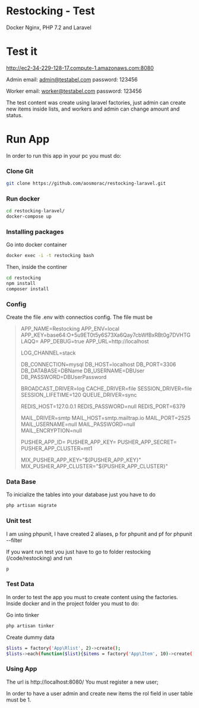 # Restocking - Test

Docker Nginx, PHP 7.2 and Laravel

# Test it
http://ec2-34-229-128-17.compute-1.amazonaws.com:8080

Admin
email: admin@testabel.com
password: 123456

Worker
email: worker@testabel.com
password: 123456

The test content was create using laravel factories, just admin can create new items inside lists, and workers and admin can change amount and status.

# Run App

In order to run this app in your pc you must do:

### Clone Git
```sh
git clone https://github.com/aosmorac/restocking-laravel.git
```

### Run docker
```sh
cd restocking-laravel/
docker-compose up
```

### Installing packages
Go into docker container
```sh
docker exec -i -t restocking bash
```
Then, inside the continer
```sh
cd restocking
npm install
composer install
```
### Config
Create the file .env with connectios config. The file must be

>APP_NAME=Restocking
>APP_ENV=local
>APP_KEY=base64:O+5u9ET0t5y6S73Xa6Qay7cbWfBxRBt0g7DVHTGLAQQ=
>APP_DEBUG=true
>APP_URL=http://localhost
>
>LOG_CHANNEL=stack
>
>DB_CONNECTION=mysql
>DB_HOST=localhost
>DB_PORT=3306
>DB_DATABASE=DBName
>DB_USERNAME=DBUser
>DB_PASSWORD=DBUserPassword
>
>BROADCAST_DRIVER=log
>CACHE_DRIVER=file
>SESSION_DRIVER=file
>SESSION_LIFETIME=120
>QUEUE_DRIVER=sync
>
>REDIS_HOST=127.0.0.1
>REDIS_PASSWORD=null
>REDIS_PORT=6379
>
>MAIL_DRIVER=smtp
>MAIL_HOST=smtp.mailtrap.io
>MAIL_PORT=2525
>MAIL_USERNAME=null
>MAIL_PASSWORD=null
>MAIL_ENCRYPTION=null
>
>PUSHER_APP_ID=
>PUSHER_APP_KEY=
>PUSHER_APP_SECRET=
>PUSHER_APP_CLUSTER=mt1
>
>MIX_PUSHER_APP_KEY="${PUSHER_APP_KEY}"
>MIX_PUSHER_APP_CLUSTER="${PUSHER_APP_CLUSTER}"

### Data Base

To inicialize the tables into your database just you have to do
```sh
php artisan migrate
```

### Unit test
I am using phpunit, I have created 2 aliases, p for phpunit and pf for phpunit --filter

If you want run test you just have to go to folder restocking (/code/restocking) and run
```sh
p
```

### Test Data
In order to test the app you must to create content using the factories. Inside docker and in the project folder you must to do:

Go into tinker
```sh
php artisan tinker
```
Create dummy data
```sh
$lists = factory('App\Rlist', 2)->create();
$lists->each(function($list){$items = factory('App\Item', 10)->create(['list_id' => $list->id]); });
```

### Using App
The url is http://localhost:8080/ 
You must register a new user;

In order to have a user admin and create new items the rol field in user table must be 1.




